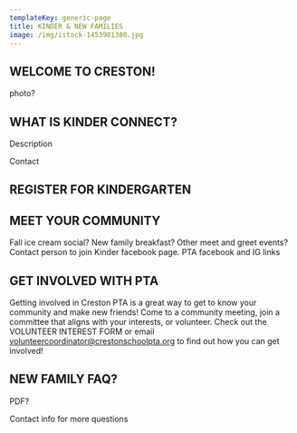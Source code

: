 ```yaml
---
templateKey: generic-page
title: KINDER & NEW FAMILIES
image: /img/istock-1453981380.jpg
---
```

## WELCOME TO CRESTON!

photo?

## WHAT IS KINDER CONNECT?

Description

Contact

## REGISTER FOR KINDERGARTEN

<link>

## MEET YOUR COMMUNITY

Fall ice cream social? New family breakfast? Other meet and greet events? Contact person to join Kinder facebook page. PTA facebook and IG links

## GET INVOLVED WITH PTA

Getting involved in Creston PTA is a great way to get to know your community and make new friends! Come to a community meeting, join a committee that aligns with your interests, or volunteer. Check out the VOLUNTEER INTEREST FORM or email volunteercoordinator@crestonschoolpta.org to find out how you can get involved!

## NEW FAMILY FAQ?

PDF?

Contact info for more questions